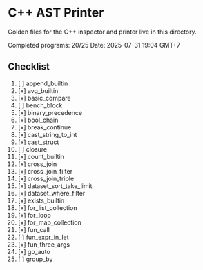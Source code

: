# C++ AST Printer

Golden files for the C++ inspector and printer live in this directory.

Completed programs: 20/25
Date: 2025-07-31 19:04 GMT+7

## Checklist
1. [ ] append_builtin
2. [x] avg_builtin
3. [x] basic_compare
4. [ ] bench_block
5. [x] binary_precedence
6. [x] bool_chain
7. [x] break_continue
8. [x] cast_string_to_int
9. [x] cast_struct
10. [ ] closure
11. [x] count_builtin
12. [x] cross_join
13. [x] cross_join_filter
14. [x] cross_join_triple
15. [x] dataset_sort_take_limit
16. [x] dataset_where_filter
17. [x] exists_builtin
18. [x] for_list_collection
19. [x] for_loop
20. [x] for_map_collection
21. [x] fun_call
22. [ ] fun_expr_in_let
23. [x] fun_three_args
24. [x] go_auto
25. [ ] group_by
